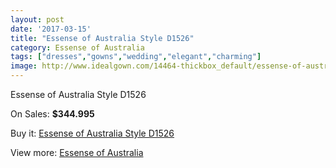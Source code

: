 ```yaml
---
layout: post
date: '2017-03-15'
title: "Essense of Australia Style D1526"
category: Essense of Australia
tags: ["dresses","gowns","wedding","elegant","charming"]
image: http://www.idealgown.com/14464-thickbox_default/essense-of-australia-style-d1526.jpg
---
```

Essense of Australia Style D1526

On Sales: **$344.995**
<a href="https://www.idealgown.com/en/essense-of-australia/5802-essense-of-australia-style-d1526.html"><amp-img layout="responsive" width="600" height="600" src="//www.idealgown.com/14464-thickbox_default/essense-of-australia-style-d1526.jpg" alt="Essense of Australia Style D1526 0" /></a>
<a href="https://www.idealgown.com/en/essense-of-australia/5802-essense-of-australia-style-d1526.html"><amp-img layout="responsive" width="600" height="600" src="//www.idealgown.com/14466-thickbox_default/essense-of-australia-style-d1526.jpg" alt="Essense of Australia Style D1526 1" /></a>
<a href="https://www.idealgown.com/en/essense-of-australia/5802-essense-of-australia-style-d1526.html"><amp-img layout="responsive" width="600" height="600" src="//www.idealgown.com/14465-thickbox_default/essense-of-australia-style-d1526.jpg" alt="Essense of Australia Style D1526 2" /></a>

Buy it: [Essense of Australia Style D1526](https://www.idealgown.com/en/essense-of-australia/5802-essense-of-australia-style-d1526.html "Essense of Australia Style D1526")

View more: [Essense of Australia](https://www.idealgown.com/en/86-essense-of-australia "Essense of Australia")